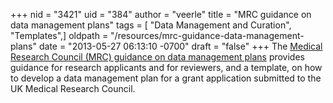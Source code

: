 +++
nid = "3421"
uid = "384"
author = "veerle"
title = "MRC guidance on data management plans"
tags = [ "Data Management and Curation", "Templates",]
oldpath = "/resources/mrc-guidance-data-management-plans"
date = "2013-05-27 06:13:10 -0700"
draft = "false"
+++
The [Medical Research Council (MRC) guidance on data management
plans](http://www.mrc.ac.uk/Ourresearch/Ethicsresearchguidance/datasharing/DMPs/index.htm "MRC guidance on data management planning") provides
guidance for research applicants and for reviewers, and a template, on
how to develop a data management plan for a grant application submitted
to the UK Medical Research Council.
